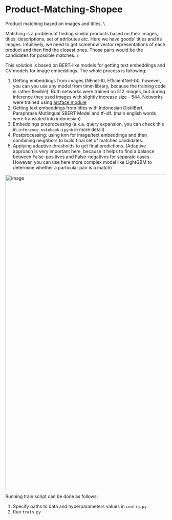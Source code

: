 # Product-Matching-Shopee
Product matching based on images and titles. \\

Matching is a problem of finding similar products based on their images, titles, descriptions, set of attributes etc. Here we have goods' titles and its images. Intuitively, we need to get somehow vector representations of each product and then find the closest ones. Those pairs would be the candidates for possible matches. \\

This solution is based on BERT-like models for getting text embeddings and CV models for image embeddings. The whole process is following:
1. Getting embeddings from images (NFnet-l0, EfficientNet-b0, however, you can you use any model from timm library, because the training code is rather flexible). Both networks were trained on 512 images, but during inference they used images with slightly increase size - 544. Networks were trained using [arcface module](https://arxiv.org/pdf/1801.07698.pdf)
2. Getting text embeddings from titles with Indonesian DistilBert, Paraphrase Mutlingual SBERT Model and tf-idf. (main english words were translated into indonesian) 
3. Embeddings preprocessing (a.k.a. query expansion, you can check this in `inference_notebook.ipynb` in more detail)
4. Postprocessing: using knn for image/text embeddings and then combining neighbors to build final set of matches candidates.
5. Applying adaptive thresholds to get final predictions. (Adaptive approach is very important here, because it helps to find a balance between False-positives and False-negatives for separate cases. However, you can use here more complex model like LightGBM to determine whether a particular pair is a match)

<img width="983" alt="image" src="https://user-images.githubusercontent.com/18465332/129375976-c60eb3d0-6db0-455f-a36b-beaf57b4b596.png">

Running train script can be done as follows:
1. Specify paths to data and hyperparameters values in `config.py`
2. Run `train.py`
